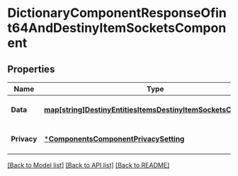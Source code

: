# DictionaryComponentResponseOfint64AndDestinyItemSocketsComponent

## Properties
Name | Type | Description | Notes
------------ | ------------- | ------------- | -------------
**Data** | [**map[string]DestinyEntitiesItemsDestinyItemSocketsComponent**](Destiny.Entities.Items.DestinyItemSocketsComponent.md) |  | [optional] [default to null]
**Privacy** | [***ComponentsComponentPrivacySetting**](Components.ComponentPrivacySetting.md) |  | [optional] [default to null]

[[Back to Model list]](../README.md#documentation-for-models) [[Back to API list]](../README.md#documentation-for-api-endpoints) [[Back to README]](../README.md)



